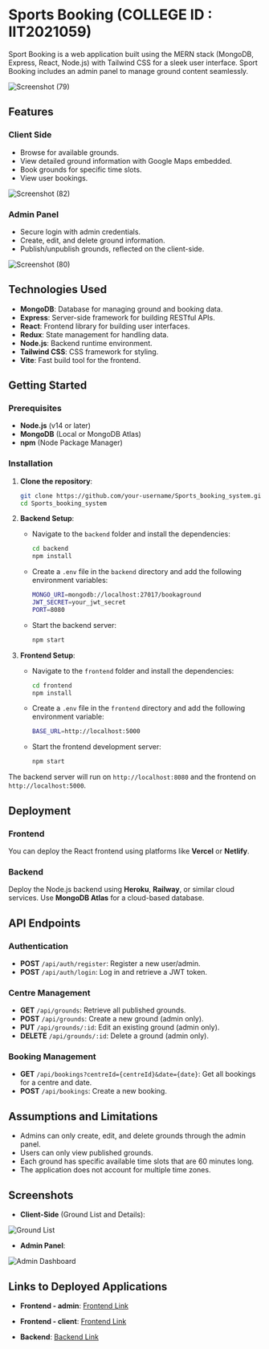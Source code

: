 # Sports Booking (COLLEGE ID : IIT2021059)

Sport Booking is a web application built using the MERN stack (MongoDB, Express, React, Node.js) with Tailwind CSS for a sleek user interface. Sport Booking includes an admin panel to manage ground content seamlessly.

![Screenshot (79)](https://github.com/krisgoswami/ground-booking-app/assets/91143716/7bcd5596-b3a2-48b2-a2a3-c635258e3362)

## Features

### Client Side

- Browse for available grounds.
- View detailed ground information with Google Maps embedded.
- Book grounds for specific time slots.
- View user bookings.

![Screenshot (82)](https://github.com/krisgoswami/ground-booking-app/assets/91143716/3b1009f6-f35e-4fbc-ba0b-f18bc9ec1edb)

### Admin Panel

- Secure login with admin credentials.
- Create, edit, and delete ground information.
- Publish/unpublish grounds, reflected on the client-side.

![Screenshot (80)](https://github.com/krisgoswami/ground-booking-app/assets/91143716/0bf367df-651d-42d8-9fce-caeddf10b379)

## Technologies Used

- **MongoDB**: Database for managing ground and booking data.
- **Express**: Server-side framework for building RESTful APIs.
- **React**: Frontend library for building user interfaces.
- **Redux**: State management for handling data.
- **Node.js**: Backend runtime environment.
- **Tailwind CSS**: CSS framework for styling.
- **Vite**: Fast build tool for the frontend.

## Getting Started

### Prerequisites

- **Node.js** (v14 or later)
- **MongoDB** (Local or MongoDB Atlas)
- **npm** (Node Package Manager)

### Installation

1. **Clone the repository**:

   ```bash
   git clone https://github.com/your-username/Sports_booking_system.git
   cd Sports_booking_system
   ```

2. **Backend Setup**:

   - Navigate to the `backend` folder and install the dependencies:
     ```bash
     cd backend
     npm install
     ```
   - Create a `.env` file in the `backend` directory and add the following environment variables:
     ```bash
     MONGO_URI=mongodb://localhost:27017/bookaground
     JWT_SECRET=your_jwt_secret
     PORT=8080
     ```
   - Start the backend server:
     ```bash
     npm start
     ```

3. **Frontend Setup**:

   - Navigate to the `frontend` folder and install the dependencies:
     ```bash
     cd frontend
     npm install
     ```
   - Create a `.env` file in the `frontend` directory and add the following environment variable:
     ```bash
     BASE_URL=http://localhost:5000
     ```
   - Start the frontend development server:
     ```bash
     npm start
     ```

The backend server will run on `http://localhost:8080` and the frontend on `http://localhost:5000`.

## Deployment

### Frontend

You can deploy the React frontend using platforms like **Vercel** or **Netlify**.

### Backend

Deploy the Node.js backend using **Heroku**, **Railway**, or similar cloud services. Use **MongoDB Atlas** for a cloud-based database.

## API Endpoints

### Authentication

- **POST** `/api/auth/register`: Register a new user/admin.
- **POST** `/api/auth/login`: Log in and retrieve a JWT token.

### Centre Management

- **GET** `/api/grounds`: Retrieve all published grounds.
- **POST** `/api/grounds`: Create a new ground (admin only).
- **PUT** `/api/grounds/:id`: Edit an existing ground (admin only).
- **DELETE** `/api/grounds/:id`: Delete a ground (admin only).

### Booking Management

- **GET** `/api/bookings?centreId={centreId}&date={date}`: Get all bookings for a centre and date.
- **POST** `/api/bookings`: Create a new booking.

## Assumptions and Limitations

- Admins can only create, edit, and delete grounds through the admin panel.
- Users can only view published grounds.
- Each ground has specific available time slots that are 60 minutes long.
- The application does not account for multiple time zones.

## Screenshots

- **Client-Side** (Ground List and Details):

![Ground List](https://github.com/krisgoswami/ground-booking-app/assets/91143716/7bcd5596-b3a2-48b2-a2a3-c635258e3362)

- **Admin Panel**:

![Admin Dashboard](https://github.com/krisgoswami/ground-booking-app/assets/91143716/0bf367df-651d-42d8-9fce-caeddf10b379)

## Links to Deployed Applications

- **Frontend - admin**: [Frontend Link](https://admingametheory.netlify.app/)

- **Frontend - client**: [Frontend Link](https://clientgametheory1.netlify.app/)

- **Backend**: [Backend Link](https://sports-booking-system-1.onrender.com)
